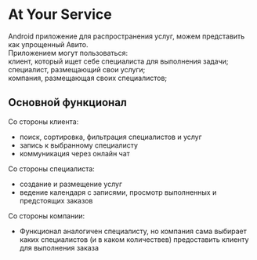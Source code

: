 # At Your Service
Android приложение для распространения услуг, можем представить как упрощенный Авито.  
Приложением могут пользоваться:  
клиент, который ищет себе специалиста для выполнения задачи;   
специалист, размещающий свои услуги;  
компания, размещающая своих специалистов;

Основной функционал 
-
Со стороны клиента:
- поиск, сортировка, фильтрация специалистов и услуг
- запись к выбранному специалисту
- коммуникация через онлайн чат
  
Со стороны специалиста:
- создание и размещение услуг
- ведение календаря с записями, просмотр выполненных и предстоящих заказов

Со стороны компании:
- Функционал аналогичен специалисту, но компания сама выбирает каких специалистов (и в каком количествев) предоставить клиенту для выполнения заказа

